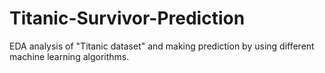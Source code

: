 # Titanic-Survivor-Prediction
EDA analysis of "Titanic dataset" and making prediction by using different machine learning algorithms.
